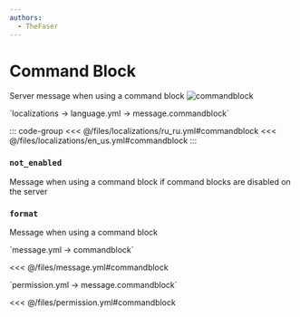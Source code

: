 ```yaml
---
authors:
  - TheFaser
---
```


# Command Block

<!--@include: @/parts/vanillaWarn.md#message-->

Server message when using a command block
![commandblock](/commandblock.png)

[//]: # (localization)
<!--@include: @/parts/words.md#localization-->
<!--@include: @/parts/words.md#path--> `localizations → language.yml → message.commandblock`

<!--@include: @/parts/words.md#default-->

::: code-group
<<< @/files/localizations/ru_ru.yml#commandblock
<<< @/files/localizations/en_us.yml#commandblock
:::

### `not_enabled`

Message when using a command block if command blocks are disabled on the server

### `format`

Message when using a command block

[//]: # (message.yml)
<!--@include: @/parts/words.md#setting-->
<!--@include: @/parts/words.md#path--> `message.yml → commandblock`

<!--@include: @/parts/words.md#default-->
<<< @/files/message.yml#commandblock

<!--@include: @/parts/enable.md-->

<!--@include: @/parts/range.md-->
<!--@include: @/parts/destination.md-->
<!--@include: @/parts/sound.md-->

[//]: # (permission.yml)
<!--@include: @/parts/words.md#permission-->
<!--@include: @/parts/words.md#path--> `permission.yml → message.commandblock`

<!--@include: @/parts/words.md#default-->
<<< @/files/permission.yml#commandblock

<!--@include: @/parts/permission/permissionTier3.md-->
<!--@include: @/parts/permission/sound.md-->